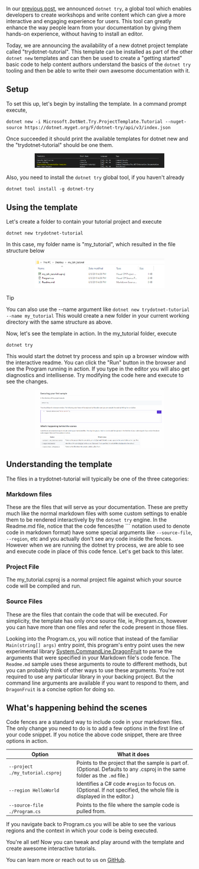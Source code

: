 In our [previous post](https://devblogs.microsoft.com/dotnet/creating-interactive-net-documentation/), we announced `dotnet try`, a global tool which enables developers to create workshops and write content which can give a more interactive and engaging experience for users. This tool can greatly enhance the way people learn from your documentation by giving them hands-on experience, without having to install an editor.

Today, we are announcing the availability of a new dotnet project template called "trydotnet-tutorial". This template can be installed as part of the other `dotnet new` templates and can then be used to create a "getting started" basic code to help content authors understand the basics of the `dotnet try` tooling and then be able to write their own awesome documentation with it.

## Setup
To set this up, let's begin by installing the template. In a command prompt execute, 
```console
dotnet new -i Microsoft.DotNet.Try.ProjectTemplate.Tutorial --nuget-source https://dotnet.myget.org/F/dotnet-try/api/v3/index.json
```

Once succeeded it should print the available templates for dotnet new and the "trydotnet-tutorial" should be one them.

<p align ="center">
<img src ="dotnet_new.PNG" width="350">
</p>

Also, you need to install the `dotnet try` global tool, if you haven't already
```console
dotnet tool install -g dotnet-try
```

## Using the template

Let's create a folder to contain your tutorial project and execute
```console
dotnet new trydotnet-tutorial
```

In this case, my folder name is "my_tutorial", which resulted in the file structure below

<p align ="center">
<img src ="file_structure.PNG" width="350">
</p>

> [!TIP]
> You can also use the --name argument like
> `dotnet new trydotnet-tutorial --name my_tutorial`
> This would create a new folder in your current working directory with the same structure as above.

Now, let's see the template in action. In the my_tutorial folder, execute
```console
dotnet try
```

This would start the dotnet try process and spin up a browser window with the interactive readme. You can click the "Run" button in the browser and see the Program running in action. If you type in the editor you will also get diagnostics and intellisense. Try modifying the code here and execute to see the changes.

<p align ="center">
<img src ="dotnet_try_run.gif" width="350">
</p>

## Understanding the template

The files in a trydotnet-tutorial will typically be one of the three categories:

### Markdown files

These are the files that will serve as your documentation. These are pretty much like the normal markdown files with some custom settings to enable them to be rendered interactively by the `dotnet try` engine.
In the Readme.md file, notice that the code fences(the ``` notation used to denote code in markdown format) have some special arguments like `--source-file`, `--region`, etc and you actually don't see any code inside the fences. However when we are running the dotnet try process, we are able to see and execute code in place of this code fence. Let's get back to this later.

### Project File

The my_tutorial.csproj is a normal project file against which your source code will be compiled and run.

### Source Files

These are the files that contain the code that will be executed. For simplicity, the template has only once source file, ie, Program.cs, however you can have more than one files and refer the code present in those files. 

Looking into the Program.cs, you will notice that instead of the familiar `Main(string[] args)` entry point, this program's entry point uses the new experimental library [System.CommandLine.DragonFruit](https://github.com/dotnet/command-line-api/wiki/DragonFruit-overview) to parse the arguments that were specified in your Markdown file's code fence. The `Readme.md` sample uses these arguments to route to different methods, but you can probably think of other ways to use these arguments. You're not required to use any particular library in your backing project. But the command line arguments are available if you want to respond to them, and `DragonFruit` is a concise option for doing so.

## What's happening behind the scenes

Code fences are a standard way to include code in your markdown files. The only change you need to do is to add a few options in the first line of your code snippet. If you notice the above code snippet, there are three options in action.

| Option                                 | What it does                                                                                                                |
|----------------------------------------|-----------------------------------------------------------------------------------------------------------------------------|
| `--project ./my_tutorial.csproj` | Points to the project that the sample is part of. (Optional. Defaults to any .csproj in the same folder as the `.md` file.) |
| `--region HelloWorld`                        | Identifies a C# code `#region` to focus on. (Optional. If not specified, the whole file is displayed in the editor.)         |
| `--source-file ./Program.cs`  | Points to the file where the sample code is pulled from.  

If you navigate back to Program.cs you will be able to see the various regions and the context in which your code is being executed.

You're all set! Now you can tweak and play around with the template and create awesome interactive tutorials. 

You can learn more or reach out to us on [GitHub](https://github.com/dotnet/try).
